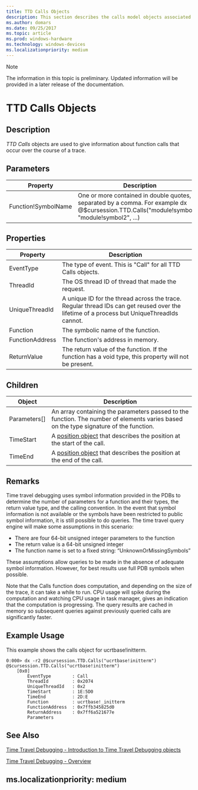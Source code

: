 ```yaml
---
title: TTD Calls Objects
description: This section describes the calls model objects associated with time travel debugging.
ms.author: domars
ms.date: 09/25/2017
ms.topic: article
ms.prod: windows-hardware
ms.technology: windows-devices
ms.localizationpriority: medium
---
```


> [!NOTE]
> The information in this topic is preliminary. Updated information will be provided in a later release of the documentation. 
>

# TTD Calls Objects
## Description
*TTD Calls* objects are used to give information about function calls that occur over the course of a trace.

## Parameters
| Property | Description |
| --- | --- |
| Function!SymbolName | One or more contained in double quotes, separated by a comma. For example dx @$cursession.TTD.Calls("module!symbol1", "module!symbol2", ...) |

## Properties
| Property | Description |
| --- | --- |
| EventType  |	The type of event. This is "Call" for all TTD Calls objects. |
| ThreadId   |	The OS thread ID of thread that made the request. |
| UniqueThreadId |	 A unique ID for the thread across the trace. Regular thread IDs can get reused over the lifetime of a process but UniqueThreadIds cannot. |
| Function | The symbolic name of the function. |
| FunctionAddress | The function's address in memory. |
| ReturnValue | The return value of the function. If the function has a void type, this property will not be present. |

## Children
| Object | Description |
| --- | --- |
| Parameters[] | An array containing the parameters passed to the function. The number of elements varies based on the type signature of the function. |
| TimeStart | A [position object](time-travel-debugging-position-objects.md) that describes the position at the start of the call. |
| TimeEnd | A [position object](time-travel-debugging-position-objects.md) that describes the position at the end of the call. |

## Remarks
Time travel debugging uses symbol information provided in the PDBs to determine the number of parameters for a function and their types, the return value type, and the calling convention. In the event that symbol information is not available or the symbols have been restricted to public symbol information, it is still possible to do queries. The time travel query engine will make some assumptions in this scenario:
* There are four 64-bit unsigned integer parameters to the function
* The return value is a 64-bit unsigned integer
* The function name is set to a fixed string: “UnknownOrMissingSymbols”

These assumptions allow queries to be made in the absence of adequate symbol information. However, for best results use full PDB symbols when possible.

Note that the Calls function does computation, and depending on the size of the trace, it can take a while to run. CPU usage will spike during the computation and watching CPU usage in task manager, gives an indication that the computation is progressing.  The query results are cached in memory so subsequent queries against previously queried calls are significantly faster.



## Example Usage

This example shows the calls object for ucrtbase!initterm.

```
0:000> dx -r2 @$cursession.TTD.Calls("ucrtbase!initterm")
@$cursession.TTD.Calls("ucrtbase!initterm")
    [0x0]
        EventType        : Call
        ThreadId         : 0x2074
        UniqueThreadId   : 0x2
        TimeStart        : 1E:5D0
        TimeEnd          : 2D:E
        Function         : ucrtbase!_initterm
        FunctionAddress  : 0x7ffb345825d0
        ReturnAddress    : 0x7ff6a521677e
        Parameters
```




## See Also

[Time Travel Debugging - Introduction to Time Travel Debugging objects](time-travel-debugging-object-model.md)

[Time Travel Debugging - Overview](time-travel-debugging-overview.md)

ms.localizationpriority: medium
---


